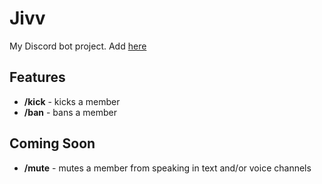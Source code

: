 # Jivv

My Discord bot project. Add [here](https://discord.com/oauth2/authorize?client_id=1067251449098149978&permissions=8&scope=applications.commands%20bot)


## Features

- **/kick** - kicks a member
- **/ban** - bans a member


## Coming Soon

- **/mute** - mutes a member from speaking in text and/or voice channels
